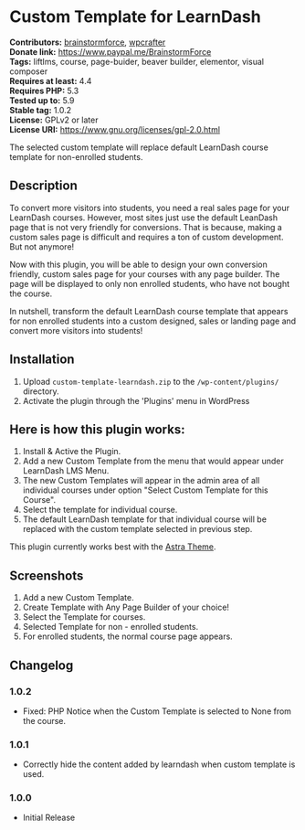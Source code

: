 # Custom Template for LearnDash #
**Contributors:** [brainstormforce](https://profiles.wordpress.org/brainstormforce/), [wpcrafter](https://profiles.wordpress.org/wpcrafter/)  
**Donate link:** https://www.paypal.me/BrainstormForce  
**Tags:** liftlms, course, page-buider, beaver builder, elementor, visual composer  
**Requires at least:** 4.4  
**Requires PHP:** 5.3  
**Tested up to:** 5.9  
**Stable tag:** 1.0.2  
**License:** GPLv2 or later  
**License URI:** https://www.gnu.org/licenses/gpl-2.0.html  

The selected custom template will replace default LearnDash course template for non-enrolled students.

## Description ##

To convert more visitors into students, you need a real sales page for your LearnDash courses. However, most sites just use the default LeanDash page that is not very friendly for conversions. That is because, making a custom sales page is difficult and requires a ton of custom development. But not anymore!

Now with this plugin, you will be able to design your own conversion friendly, custom sales page for your courses with any page builder. The page will be displayed to only non enrolled students, who have not bought the course.

In nutshell, transform the default LearnDash course template that appears for non enrolled students into a custom designed, sales or landing page and convert more visitors into students!

## Installation ##

1. Upload `custom-template-learndash.zip` to the `/wp-content/plugins/` directory.
2. Activate the plugin through the 'Plugins' menu in WordPress

## Here is how this plugin works: ##
1. Install & Active the Plugin.
2. Add a new Custom Template from the menu that would appear under LearnDash LMS Menu.
3. The new Custom Templates will appear in the admin area of all individual courses under option "Select Custom Template for this Course".
4. Select the template for individual course.
5. The default LearnDash template for that individual course will be replaced with the custom template selected in previous step.

This plugin currently works best with the <a href="https://wpastra.com/?utm_source=wp-org&utm_medium=readme&utm_campaign=custom-templates-learndash">Astra Theme</a>.

## Screenshots ##

1. Add a new Custom Template.
2. Create Template with Any Page Builder of your choice!
3. Select the Template for courses.
4. Selected Template for non - enrolled students.
5. For enrolled students, the normal course page appears.

## Changelog ##

### 1.0.2 ###
- Fixed: PHP Notice when the Custom Template is selected to None from the course.

### 1.0.1 ###
- Correctly hide the content added by learndash when custom template is used.

### 1.0.0 ###
- Initial Release
